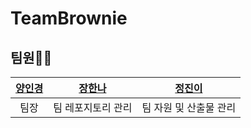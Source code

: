 # TeamBrownie

## 팀원👩‍💻

|[양인경](각자github)|[장한나](각자github)|[정진이](각자github)|
|:--:|:--:|:--:|
|팀장|팀 레포지토리 관리|팀 자원 및 산출물 관리|
